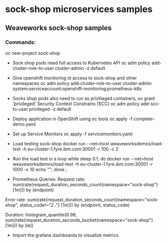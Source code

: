 # sock-shop microservices samples
## Weaveworks sock-shop samples

### Commands:
oc new-project sock-shop

- Sock shop pods need full access to Kubernetes API
oc adm policy add-cluster-role-to-user cluster-admin -z default

- Give openshift monitoring id access to sock-shop and other namespaces
oc adm policy add-cluster-role-to-user cluster-admin system:serviceaccount:openshift-monitoring:prometheus-k8s

- Socks shop pods also need to run as priviliaged containers, so grant 'privileged' Security Context Constrains (SCC)
oc adm policy add-scc-to-user privileged -z default

- Deploy application in OpenShift using oc tools
oc apply -f complete-demo.yaml

- Set up Service Monitors
oc apply -f servicemonitors.yaml

- Load testing sock-shop
docker run --net=host weaveworksdemos/load-test -h eu-cluster-1.fyre.ibm.com:30001 -r 100 -c 2

- Run the load test in a loop
while sleep 0.1; 
  do 
    docker run --net=host weaveworksdemos/load-test -h eu-cluster-1.fyre.ibm.com:30001 -r 1000 -c 10
    echo ""; 
  done ;

- Prometheus Queries:
Request rate:
sum(rate(request_duration_seconds_count{namespace="sock-shop"} [1m]))  by (endpoint)

Error rate:
sum(rate(request_duration_seconds_count{namespace="sock-shop", status_code!~"2.."} [1m]))  by (endpoint, status_code)

Duration:
histogram_quantile(0.99, sum(rate(request_duration_seconds_bucket{namespace="sock-shop"} [1m]))  by (le))

- Import the grafana dashboards to visualize metrics.

